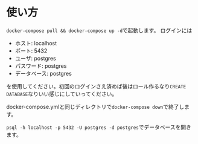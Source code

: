 # 使い方

`docker-compose pull && docker-compose up -d`で起動します。
ログインには

- ホスト: localhost
- ポート: 5432
- ユーザ: postgres
- パスワード: postgres
- データベース: postgres

を使用してください。初回のログインさえ済めば後はロール作るなり`CREATE DATABASE`なりいい感じにしていってください。

docker-compose.ymlと同じディレクトリで`docker-compose down`で終了します。

`psql -h localhost -p 5432 -U postgres -d postgres`でデータベースを開きます。
